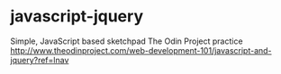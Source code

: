 # javascript-jquery
Simple, JavaScript based sketchpad
The Odin Project practice http://www.theodinproject.com/web-development-101/javascript-and-jquery?ref=lnav

